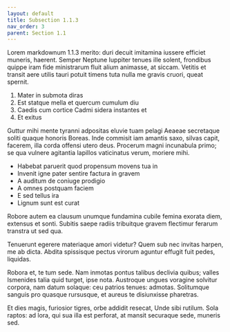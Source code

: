 ```yaml
---
layout: default
title: Subsection 1.1.3
nav_order: 3
parent: Section 1.1
---
```


Lorem markdownum 1.1.3 merito: duri decuit imitamina iussere efficiet muneris,
haerent. Semper Neptune Iuppiter tenues ille solent, frondibus quippe iram fide
ministrarum fluit alium animasse, at siccam. Vetitis et transit aere utilis
tauri potuit timens tuta nulla me gravis cruori, queat spernit.

1. Mater in submota diras
2. Est statque mella et quercum cumulum diu
3. Caedis cum cortice Cadmi sidera instantes et
4. Et exitus

Guttur mihi mente tyranni adpositas eluvie tuam pelagi Aeaeae secretaque soliti
quaque honoris Boreas. Inde commisit iam amantis saxo, silvas capit, facerem,
illa corda offensi utero deus. Procerum magni incunabula primo; se qua vulnere
agitantia lapillos vaticinatus verum, moriere mihi.

- Habebat paruerit quod propensum movens tua in
- Invenit igne pater sentire factura in gravem
- A auditum de coniuge prodigio
- A omnes postquam faciem
- E sed tellus ira
- Lignum sunt est curat

Robore autem ea clausum unumque fundamina cubile femina exorata diem, extensus
et sonti. Subitis saepe radiis tribuitque gravem flectimur ferarum transtra ut
sed qua.

Tenuerunt egerere materiaque amori videtur? Quem sub nec invitas harpen, me ab
dicta. Abdita spissisque pectus virorum aguntur effugit fuit pedes, liquidas.

Robora et, te tum sede. Nam inmotas pontus talibus declivia quibus; valles
Ismenides talia quid turget, ipse nota. Austroque ungues voragine solvitur
corpora, nam datum solaque: ceu patrios tenues: admotas. Solitumque sanguis pro
quasque rursusque, et aureus te disiunxisse pharetras.

Et dies magis, furiosior tigres, orbe addidit resecat, Unde sibi rutilum. Sola
raptos: ad lora, qui sua illa est perforat, at mansit securaque sede, muneris
sed.
